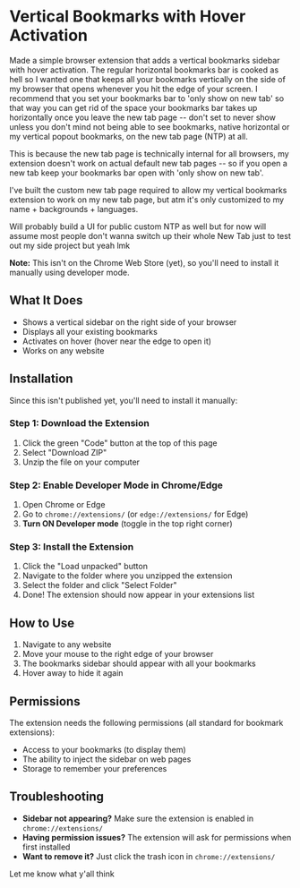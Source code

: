 # Vertical Bookmarks with Hover Activation

Made a simple browser extension that adds a vertical bookmarks sidebar with hover activation. The regular horizontal bookmarks bar is cooked as hell so I wanted one that keeps all your bookmarks vertically on the side of my browser that opens whenever you hit the edge of your screen. I recommend that you set your bookmarks bar to 'only show on new tab' so that way you can get rid of the space your bookmarks bar takes up horizontally once you leave the new tab page -- don't set to never show unless you don't mind not being able to see bookmarks, native horizontal or my vertical popout bookmarks, on the new tab page (NTP) at all.

This is because the new tab page is technically internal for all browsers, my extension doesn't work on actual default new tab pages -- so if you open a new tab keep your bookmarks bar open with 'only show on new tab'.

I've built the custom new tab page required to allow my vertical bookmarks extension to work on my new tab page, but atm it's only customized to my name + backgrounds + languages.

Will probably build a UI for public custom NTP as well but for now will assume most people don't wanna switch up their whole New Tab just to test out my side project but yeah lmk

**Note:** This isn't on the Chrome Web Store (yet), so you'll need to install it manually using developer mode.

## What It Does

- Shows a vertical sidebar on the right side of your browser
- Displays all your existing bookmarks
- Activates on hover (hover near the edge to open it)
- Works on any website

## Installation

Since this isn't published yet, you'll need to install it manually:

### Step 1: Download the Extension

1. Click the green "Code" button at the top of this page
2. Select "Download ZIP"
3. Unzip the file on your computer

### Step 2: Enable Developer Mode in Chrome/Edge

1. Open Chrome or Edge
2. Go to `chrome://extensions/` (or `edge://extensions/` for Edge)
3. **Turn ON Developer mode** (toggle in the top right corner)

### Step 3: Install the Extension

1. Click the "Load unpacked" button
2. Navigate to the folder where you unzipped the extension
3. Select the folder and click "Select Folder"
4. Done! The extension should now appear in your extensions list

## How to Use

1. Navigate to any website
2. Move your mouse to the right edge of your browser
3. The bookmarks sidebar should appear with all your bookmarks
4. Hover away to hide it again

## Permissions

The extension needs the following permissions (all standard for bookmark extensions):
- Access to your bookmarks (to display them)
- The ability to inject the sidebar on web pages
- Storage to remember your preferences

## Troubleshooting

- **Sidebar not appearing?** Make sure the extension is enabled in `chrome://extensions/`
- **Having permission issues?** The extension will ask for permissions when first installed
- **Want to remove it?** Just click the trash icon in `chrome://extensions/`

Let me know what y'all think

